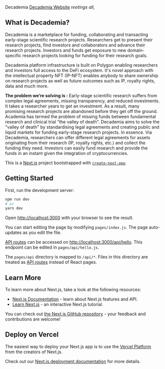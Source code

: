 Decademia [Decademia Website](https://www.decademia.org/)
*reetings all,*

## **What is Decademia?**

Decademia is a marketplace for funding, collaborating and transacting early-stage scientific research projects. Researchers get to present their research projects, find investors and collaborators and advance their research projects. Investors and funds get exposure to new domain-specific research projects looking for funding for their research goals.

Decademia platform infrastructure is built on Polygon enabling researchers and investors full access to the DeFi ecosystem. It's novel approach with the intellectual property NFT (IP-NFT) enables anybody to share ownership on research projects as well as future outcomes such as IP, royalty rights, data and much more.

**The problem we’re solving is :**
Early-stage scientific research suffers from complex legal agreements, missing transparency, and reduced investments. It takes a researcher years to get an investment. As a result, many promising research projects are abandoned before they get off the ground. Academia has termed the problem of missing funds between fundamental research and clinical trial "the valley of death".
Decademia aims to solve the "valley of death" by standardising legal agreements and creating public and liquid markets for funding early-stage research projects.
In essence.
Via Decademia, researchers can offer different legal agreements for assets originating from their research (IP, royalty rights, etc.) and collect the funding they need. Investors can easily fund research and provide the funds in an instant given the integration of cryptocurrencies.

This is a [Next.js](https://nextjs.org/) project bootstrapped with [`create-next-app`](https://github.com/vercel/next.js/tree/canary/packages/create-next-app).

## Getting Started

First, run the development server:

```bash
npm run dev
# or
yarn dev
```

Open [http://localhost:3000](http://localhost:3000) with your browser to see the result.

You can start editing the page by modifying `pages/index.js`. The page auto-updates as you edit the file.

[API routes](https://nextjs.org/docs/api-routes/introduction) can be accessed on [http://localhost:3000/api/hello](http://localhost:3000/api/hello). This endpoint can be edited in `pages/api/hello.js`.

The `pages/api` directory is mapped to `/api/*`. Files in this directory are treated as [API routes](https://nextjs.org/docs/api-routes/introduction) instead of React pages.

## Learn More

To learn more about Next.js, take a look at the following resources:

- [Next.js Documentation](https://nextjs.org/docs) - learn about Next.js features and API.
- [Learn Next.js](https://nextjs.org/learn) - an interactive Next.js tutorial.

You can check out [the Next.js GitHub repository](https://github.com/vercel/next.js/) - your feedback and contributions are welcome!

## Deploy on Vercel

The easiest way to deploy your Next.js app is to use the [Vercel Platform](https://vercel.com/new?utm_medium=default-template&filter=next.js&utm_source=create-next-app&utm_campaign=create-next-app-readme) from the creators of Next.js.

Check out our [Next.js deployment documentation](https://nextjs.org/docs/deployment) for more details.
